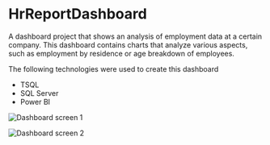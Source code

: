 # HrReportDashboard

A dashboard project that shows an analysis of employment data at a certain company. 
This dashboard contains charts that analyze various aspects, such as employment by residence or age breakdown of employees.

The following technologies were used to create this dashboard
- TSQL
- SQL Server
- Power BI

![Dashboard screen 1](HrReportDashboard/Screeens/dashborad1.png)

![Dashboard screen 2](HrReportDashboard/Screeens/dashborad2.png)

